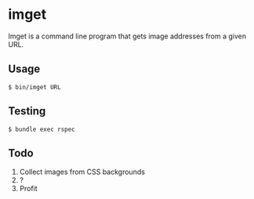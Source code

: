 # imget

Imget is a command line program that gets image addresses from a given URL.

## Usage

```
$ bin/imget URL
````

## Testing
```
$ bundle exec rspec
```

## Todo
1. Collect images from CSS backgrounds
2. ?
3. Profit
